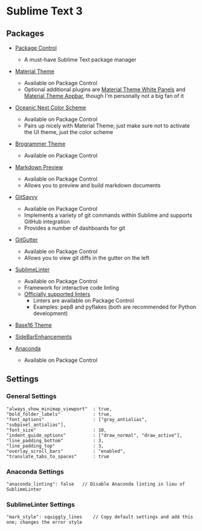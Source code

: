 # Sublime Text 3

## Packages

- [Package Control](https://packagecontrol.io/installation#st3)
    - A must-have Sublime Text package manager

- [Material Theme](https://github.com/equinusocio/material-theme)
    - Available on Package Control
	- Optional additional plugins are [Material Theme White Panels](https://github.com/equinusocio/material-theme-white-panels) and [Material Theme Appbar](https://github.com/equinusocio/material-theme-appbar), though I'm personally not a big fan of it

- [Oceanic Next Color Scheme](https://github.com/voronianski/oceanic-next-color-scheme)
    - Available on Package Control
    - Pairs up nicely with Material Theme; just make sure not to activate the UI theme, just the color scheme

- [Brogrammer Theme](https://github.com/kenwheeler/brogrammer-theme)
    - Available on Package Control

- [Markdown Preview](https://github.com/revolunet/sublimetext-markdown-preview)
    - Available on Package Control
    - Allows you to preview and build markdown documents

- [GitSavvy](https://github.com/divmain/GitSavvy)
	- Available on Package Control
	- Implements a variety of git commands within Sublime and supports GitHub integration
    - Provides a number of dashboards for git

- [GitGutter](https://github.com/jisaacks/GitGutter)
    - Available on Package Control
    - Allows you to view git diffs in the gutter on the left

- [SublimeLinter](https://github.com/SublimeLinter/SublimeLinter3)
    - Available on Package Control
    - Framework for interactive code linting
    - [Officially supported linters](https://github.com/SublimeLinter?page=1)
        - Linters are available on Package Control
        - Examples: pep8 and pyflakes (both are recommended for Python development)

- [Base16 Theme](https://github.com/chriskempson/base16-textmate)

- [SideBarEnhancements](https://github.com/titoBouzout/SideBarEnhancements)

- [Anaconda](https://packagecontrol.io/packages/Anaconda)
    - Available on Package Control

## Settings

### General Settings

```
"always_show_minimap_viewport"  : true,
"bold_folder_labels"            : true,
"font_options"                  : ["gray_antialias", "subpixel_antialias"],
"font_size"                     : 10,
"indent_guide_options"          : ["draw_normal", "draw_active"],
"line_padding_bottom"           : 3,
"line_padding_top"              : 3,
"overlay_scroll_bars"           : "enabled",
"translate_tabs_to_spaces"      : true
```

### Anaconda Settings

```
"anaconda_linting": false   // Disable Anaconda linting in lieu of SublimeLinter
```

### SublimeLinter Settings

```
"mark_style": squiggly_lines    // Copy default settings and add this one; changes the error style
```